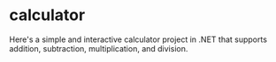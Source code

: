 # calculator
Here's a simple and interactive calculator project in .NET that supports addition, subtraction, multiplication, and division.
